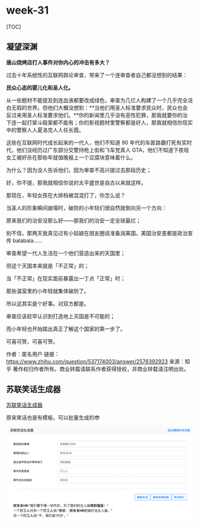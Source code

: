 # week-31

[TOC]



## 凝望深渊

**唐山烧烤店打人事件对你内心的冲击有多大？**

过去十年系统性的互联网舆论审查，带来了一个连审查者自己都没想到的结果：

**民众心态的婴儿化和圣人化。**

从一些题材不能提及到连血液都要改成绿色，审查为几亿人构建了一个几乎完全洁白无瑕的世界。但他们大概没想到：**当他们用圣人标准要求民众时，民众也会反过来用圣人标准要求他们。**你的新闻里几乎没有恶性犯罪，那我就要你的治下连一起打架斗殴案都不能有；你的影视题材里警察都是好人，那我就相信你现实中的警察人人夏洛克人人任长霞。

这些在互联网时代成长起来的一代人，他们不知道 90 年代的车匪路霸打死有奖时代，他们没经历过广东部分交警持枪上街和飞车党真人 GTA，他们不知道下夜班女工被奸杀在那些年就值晚报上一个豆腐块意味着什么。

为什么？因为没人告诉他们，因为审查不高兴提过去那段历史；

好，你不提，那我就相信你说的太平盛世是自古以来就这样。

那现在，年轻女孩在大排档被混混打了，你怎么说？



当圣人的形象瞬间崩塌时，破防的小年轻们很自然就倒向另一个方向：

原来我们的治安没那么好——那我们的治安一定全球最烂；

别不信，那两天我真见过有小姑娘在朋友圈说准备润美国，美国治安差都是政治宣传 balabala……



审查希望一代人生活在一个他们营造出来的天国里；

但这个天国本来就是「不正常」的；

当「不正常」在现实面前暴露出一丁点「正常」时；

那些温室里的小年轻就集体破防了。



所以这其实是个好事。对双方都是。

审查应该趁早认识到打造地上天国是不可能的；

而小年轻也开始踏出真正了解这个国家的第一步了。

可喜可贺，可喜可贺。

作者：匿名用户
链接：https://www.zhihu.com/question/537174003/answer/2576392923
来源：知乎
著作权归作者所有。商业转载请联系作者获得授权，非商业转载请注明出处。



## 苏联笑话生成器

[苏联笑话生成器](https://disksing.com/sao-gen-gen/3)

原来笑话也是有模板，可以批量生成的😎

![image-20220802081404027](assets/image-20220802081404027.png)

